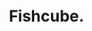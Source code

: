 ---
templateKey: 'home-page'
title: Fishcube.
meta_title: Fishing application to store your personnel best catches logically
meta_description: >-
  Store images and details of your catches in different locations and with different styles of angling without sharing your best locations
heading: Fishing application to store your personnel best catches logically.
registerButton: Register with Fishcube
description: >-
  Store images and details of your catches in different locations and with different styles of angling without sharing your best locations.
offerings:
  blurbs:
    - image: /img/addCard.png
      text: >-
        Add details including when, where with catch weights and a description of how.
    - image: /img/addDetails.png
      text: >-
        View them logically by species in differing locations.
    - image: /img/profile.png
      text: >-
        New features landing soon auto add weather and temperatures.
    # - image: /img/anotherYear.png
    #   text: >-
    #     Reminder and easy resubmit your return with a few small steps.
whoForTitle: Why fishcube
whoFor:
  - item: >-
      Store yor catches in a logical order.
  - item: >-
      Never loose those images again.
  - item: >-
      New features landing soon auto add weather and temperatures.
  - item: >-
      New features landing soon sort by weight and date.
---